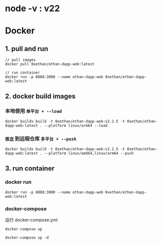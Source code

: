 # node -v : v22

# Docker

## 1. pull and run

```shell
// pull images
docker pull 0xethan/ethan-dapp-web:latest

// run container
docker run -p 8888:3000 --name ethan-dapp-web 0xethan/ethan-dapp-web:latest
```

## 2. docker build images

### 本地使用 `单平台 + --load`

`docker buildx build -t 0xethan/ethan-dapp-web:v2.2.5 -t 0xethan/ethan-dapp-web:latest . --platform linux/arm64 --load`

### `推送` 到远程仓库 `多平台 + --push`

`docker buildx build -t 0xethan/ethan-dapp-web:v2.2.5 -t 0xethan/ethan-dapp-web:latest . --platform linux/amd64,linux/arm64 --push`

## 3. run container

### docker run

`docker run -p 8888:3000 --name ethan-dapp-web 0xethan/ethan-dapp-web:latest`

### docker-compose

运行 docker-compose.yml

`docker-compose up`

`docker-compose up -d`
